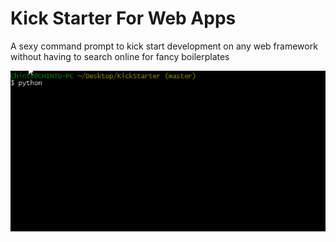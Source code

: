 # Kick Starter For Web Apps

A sexy command prompt to kick start development on any web framework without having to search online for fancy boilerplates

![Photo](sample.gif)


